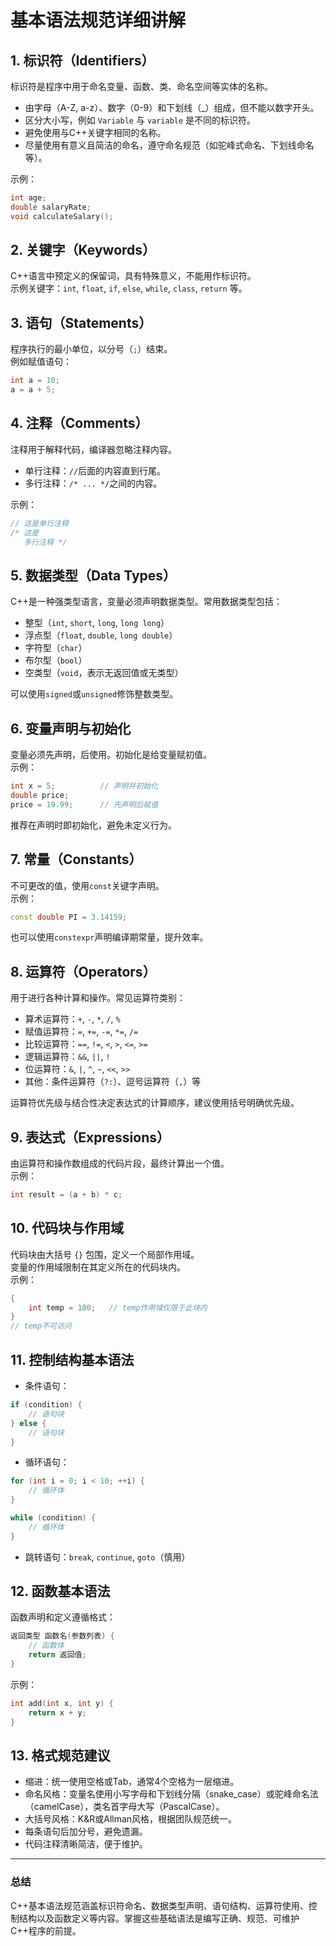 # 基本语法规范详细讲解

## 1. 标识符（Identifiers）

标识符是程序中用于命名变量、函数、类、命名空间等实体的名称。

- 由字母（A-Z, a-z）、数字（0-9）和下划线（\_）组成，但不能以数字开头。
- 区分大小写，例如 `Variable` 与 `variable` 是不同的标识符。
- 避免使用与C++关键字相同的名称。
- 尽量使用有意义且简洁的命名，遵守命名规范（如驼峰式命名、下划线命名等）。

示例：

```cpp
int age;
double salaryRate;
void calculateSalary();
```

## 2. 关键字（Keywords）

C++语言中预定义的保留词，具有特殊意义，不能用作标识符。  
示例关键字：`int`, `float`, `if`, `else`, `while`, `class`, `return` 等。

## 3. 语句（Statements）

程序执行的最小单位，以分号（`;`）结束。  
例如赋值语句：

```cpp
int a = 10;
a = a + 5;
```

## 4. 注释（Comments）

注释用于解释代码，编译器忽略注释内容。

- 单行注释：`//`后面的内容直到行尾。
- 多行注释：`/* ... */`之间的内容。

示例：

```cpp
// 这是单行注释
/* 这是
   多行注释 */
```

## 5. 数据类型（Data Types）

C++是一种强类型语言，变量必须声明数据类型。常用数据类型包括：

- 整型（`int`, `short`, `long`, `long long`）
- 浮点型（`float`, `double`, `long double`）
- 字符型（`char`）
- 布尔型（`bool`）
- 空类型（`void`，表示无返回值或无类型）

可以使用`signed`或`unsigned`修饰整数类型。

## 6. 变量声明与初始化

变量必须先声明，后使用。初始化是给变量赋初值。  
示例：

```cpp
int x = 5;          // 声明并初始化
double price;       
price = 19.99;      // 先声明后赋值
```

推荐在声明时即初始化，避免未定义行为。

## 7. 常量（Constants）

不可更改的值，使用`const`关键字声明。  
示例：

```cpp
const double PI = 3.14159;
```

也可以使用`constexpr`声明编译期常量，提升效率。

## 8. 运算符（Operators）

用于进行各种计算和操作。常见运算符类别：

- 算术运算符：`+`, `-`, `*`, `/`, `%`
- 赋值运算符：`=`, `+=`, `-=`, `*=`, `/=`
- 比较运算符：`==`, `!=`, `<`, `>`, `<=`, `>=`
- 逻辑运算符：`&&`, `||`, `!`
- 位运算符：`&`, `|`, `^`, `~`, `<<`, `>>`
- 其他：条件运算符（`?:`）、逗号运算符（`,`）等

运算符优先级与结合性决定表达式的计算顺序，建议使用括号明确优先级。

## 9. 表达式（Expressions）

由运算符和操作数组成的代码片段，最终计算出一个值。  
示例：

```cpp
int result = (a + b) * c;
```

## 10. 代码块与作用域

代码块由大括号 `{}` 包围，定义一个局部作用域。  
变量的作用域限制在其定义所在的代码块内。  
示例：

```cpp
{
    int temp = 100;   // temp作用域仅限于此块内
}
// temp不可访问
```

## 11. 控制结构基本语法

- 条件语句：

```cpp
if (condition) {
    // 语句块
} else {
    // 语句块
}
```

- 循环语句：

```cpp
for (int i = 0; i < 10; ++i) {
    // 循环体
}

while (condition) {
    // 循环体
}
```

- 跳转语句：`break`, `continue`, `goto`（慎用）

## 12. 函数基本语法

函数声明和定义遵循格式：

```cpp
返回类型 函数名(参数列表) {
    // 函数体
    return 返回值;
}
```

示例：

```cpp
int add(int x, int y) {
    return x + y;
}
```

## 13. 格式规范建议

- 缩进：统一使用空格或Tab，通常4个空格为一层缩进。
- 命名风格：变量名使用小写字母和下划线分隔（snake_case）或驼峰命名法（camelCase），类名首字母大写（PascalCase）。
- 大括号风格：K&R或Allman风格，根据团队规范统一。
- 每条语句后加分号，避免遗漏。
- 代码注释清晰简洁，便于维护。

---

### 总结

C++基本语法规范涵盖标识符命名、数据类型声明、语句结构、运算符使用、控制结构以及函数定义等内容。掌握这些基础语法是编写正确、规范、可维护C++程序的前提。
